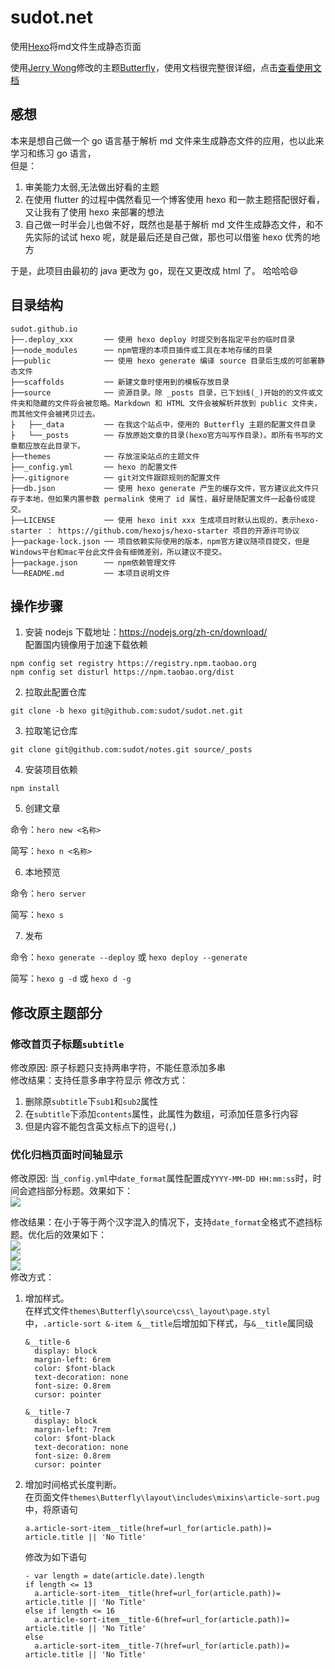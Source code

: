 # sudot.net

使用[Hexo](https://hexo.io)将md文件生成静态页面

使用[Jerry Wong](https://github.com/jerryc127)修改的主题[Butterfly](https://github.com/jerryc127/hexo-theme-butterfly)，使用文档很完整很详细，点击[查看使用文档](https://jerryc.me/posts/21cfbf15/)

## 感想

本来是想自己做一个 go 语言基于解析 md 文件来生成静态文件的应用，也以此来学习和练习 go 语言，  
但是：
1. 审美能力太弱,无法做出好看的主题
2. 在使用 flutter 的过程中偶然看见一个博客使用 hexo 和一款主题搭配很好看，又让我有了使用 hexo 来部署的想法
3. 自己做一时半会儿也做不好，既然也是基于解析 md 文件生成静态文件，和不先实际的试试 hexo 呢，就是最后还是自己做，那也可以借鉴 hexo 优秀的地方

于是，此项目由最初的 java 更改为 go，现在又更改成 html 了。 哈哈哈😄

## 目录结构

```
sudot.github.io
├──.deploy_xxx       ── 使用 hexo deploy 时提交到各指定平台的临时目录
├──node_modules      ── npm管理的本项目插件或工具在本地存储的目录
├──public            ── 使用 hexo generate 编译 source 目录后生成的可部署静态文件
├──scaffolds         ── 新建文章时使用到的模板存放目录
├──source            ── 资源目录。除 _posts 目录，已下划线(_)开始的的文件或文件夹和隐藏的文件将会被忽略。Markdown 和 HTML 文件会被解析并放到 public 文件夹，而其他文件会被拷贝过去。
├   ├──_data         ── 在我这个站点中，使用的 Butterfly 主题的配置文件目录
├   └──_posts        ── 存放原始文章的目录(hexo官方叫写作目录)。即所有书写的文章都应放在此目录下。
├──themes            ── 存放渲染站点的主题文件
├──_config.yml       ── hexo 的配置文件
├──.gitignore        ── git对文件跟踪规则的配置文件
├──db.json           ── 使用 hexo generate 产生的缓存文件，官方建议此文件只存于本地，但如果内置参数 permalink 使用了 id 属性，最好是随配置文件一起备份或提交。
├──LICENSE           ── 使用 hexo init xxx 生成项目时默认出现的，表示hexo-starter ： https://github.com/hexojs/hexo-starter 项目的开源许可协议
├──package-lock.json ── 项目依赖实际使用的版本，npm官方建议随项目提交，但是Windows平台和mac平台此文件会有细微差别，所以建议不提交。
├──package.json      ── npm依赖管理文件
└──README.md         ── 本项目说明文件
```

## 操作步骤

1. 安装 nodejs
  下载地址：https://nodejs.org/zh-cn/download/  
  配置国内镜像用于加速下载依赖
  ```
  npm config set registry https://registry.npm.taobao.org
  npm config set disturl https://npm.taobao.org/dist
  ```
  
2. 拉取此配置仓库
  ```
  git clone -b hexo git@github.com:sudot/sudot.net.git
  ```
  
3. 拉取笔记仓库
  ```
  git clone git@github.com:sudot/notes.git source/_posts
  ```
  
4. 安装项目依赖
  ```
  npm install
  ```
  
5. 创建文章
  
  命令：```hero new <名称>```
  
  简写：```hexo n <名称>```
  
6. 本地预览

  命令：```hero server```

  简写：```hexo s```

7. 发布

  命令：```hexo generate --deploy``` 或 ```hexo deploy --generate```

  简写：```hexo g -d``` 或 ```hexo d -g```

## 修改原主题部分

### 修改首页子标题`subtitle`

修改原因: 原子标题只支持两串字符，不能任意添加多串  
修改结果：支持任意多串字符显示
修改方式：
1. 删除原`subtitle`下`sub1`和`sub2`属性
2. 在`subtitle`下添加`contents`属性，此属性为数组，可添加任意多行内容
3. 但是内容不能包含英文标点下的逗号(`,`)

### 优化归档页面时间轴显示

修改原因: 当`_config.yml`中`date_format`属性配置成`YYYY-MM-DD HH:mm:ss`时，时间会遮挡部分标题。效果如下：  
![](images/time-line-bad.png)  

修改结果：在小于等于两个汉字混入的情况下，支持`date_format`全格式不遮挡标题。优化后的效果如下：  
![](images/time-line-pretty-1.png)  
![](images/time-line-pretty-2.png)  
![](images/time-line-pretty-3.png)  
修改方式：

1. 增加样式。  
  在样式文件`themes\Butterfly\source\css\_layout\page.styl`中，`.article-sort &-item &__title`后增加如下样式，与`&__title`属同级
    ```
    &__title-6
      display: block
      margin-left: 6rem
      color: $font-black
      text-decoration: none
      font-size: 0.8rem
      cursor: pointer

    &__title-7
      display: block
      margin-left: 7rem
      color: $font-black
      text-decoration: none
      font-size: 0.8rem
      cursor: pointer
    ```
2. 增加时间格式长度判断。  
  在页面文件`themes\Butterfly\layout\includes\mixins\article-sort.pug`中，将原语句
    ```
    a.article-sort-item__title(href=url_for(article.path))= article.title || 'No Title'
    ```
    修改为如下语句
    ```
    - var length = date(article.date).length
    if length <= 13
      a.article-sort-item__title(href=url_for(article.path))= article.title || 'No Title'
    else if length <= 16
      a.article-sort-item__title-6(href=url_for(article.path))= article.title || 'No Title'
    else
      a.article-sort-item__title-7(href=url_for(article.path))= article.title || 'No Title'
    ```
